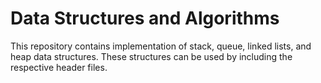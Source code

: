 # Data Structures and Algorithms

This repository contains implementation of stack, queue, linked lists, and heap data structures. These structures can be used by including the respective header files.
